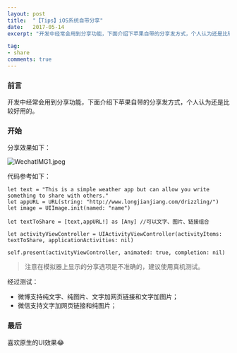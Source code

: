 ```yaml
---
layout: post
title:  "【Tips】iOS系统自带分享"
date:   2017-05-14
excerpt: "开发中经常会用到分享功能，下面介绍下苹果自带的分享发方式，个人认为还是比较好用的。"

tag:
- share
comments: true
---
```



### 前言
开发中经常会用到分享功能，下面介绍下苹果自带的分享发方式，个人认为还是比较好用的。

### 开始
分享效果如下：

![WechatIMG1.jpeg](http://ocigwe4cv.bkt.clouddn.com/WechatIMG1.jpeg)


代码参考如下：
```
let text = "This is a simple weather app but can allow you write something to share with others."
let appURL = URL(string: "http://www.longjianjiang.com/drizzling/")
let image = UIImage.init(named: "name")
            
let textToShare = [text,appURL!] as [Any] //可以文字、图片、链接组合

let activityViewController = UIActivityViewController(activityItems: textToShare, applicationActivities: nil)

self.present(activityViewController, animated: true, completion: nil)
 ```	
 
 >注意在模拟器上显示的分享选项是不准确的，建议使用真机测试。
 
 经过测试：
 - 微博支持纯文字、纯图片、文字加网页链接和文字加图片；
 - 微信支持文字加网页链接和纯图片；

 ### 最后
 
 喜欢原生的UI效果😂
